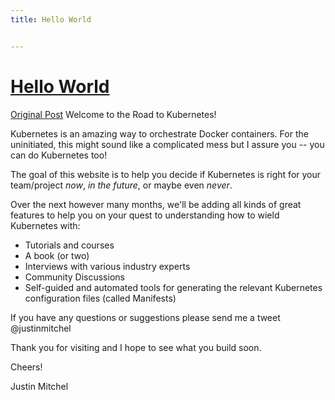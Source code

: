 ```yaml
---
title: Hello World


---
```

# [Hello World](http://www.desalsa.io:8000/blog/hello-world/)
[Original Post](http://www.desalsa.io:8000/blog/hello-world/)
Welcome to the Road to Kubernetes!

Kubernetes is an amazing way to orchestrate Docker containers. For the uninitiated, this might sound like a complicated mess but I assure you -- you can do Kubernetes too!

The goal of this website is to help you decide if Kubernetes is right for your team/project _now_, _in the future_, or maybe even _never_. 

Over the next however many months, we&#x27;ll be adding all kinds of great features to help you on your quest to understanding how to wield Kubernetes with:

- Tutorials and courses
- A book (or two)
- Interviews with various industry experts
- Community Discussions
- Self-guided and automated tools for generating the relevant Kubernetes configuration files (called Manifests)


If you have any questions or suggestions please send me a tweet @justinmitchel

Thank you for visiting and I hope to see what you build soon.

Cheers!

Justin Mitchel